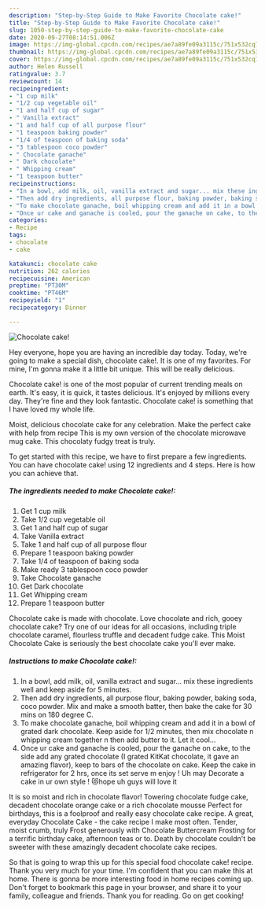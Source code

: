 ```yaml
---
description: "Step-by-Step Guide to Make Favorite Chocolate cake!"
title: "Step-by-Step Guide to Make Favorite Chocolate cake!"
slug: 1050-step-by-step-guide-to-make-favorite-chocolate-cake
date: 2020-09-27T08:14:51.006Z
image: https://img-global.cpcdn.com/recipes/ae7a89fe09a3115c/751x532cq70/chocolate-cake-recipe-main-photo.jpg
thumbnail: https://img-global.cpcdn.com/recipes/ae7a89fe09a3115c/751x532cq70/chocolate-cake-recipe-main-photo.jpg
cover: https://img-global.cpcdn.com/recipes/ae7a89fe09a3115c/751x532cq70/chocolate-cake-recipe-main-photo.jpg
author: Helen Russell
ratingvalue: 3.7
reviewcount: 14
recipeingredient:
- "1 cup milk"
- "1/2 cup vegetable oil"
- "1 and half cup of sugar"
- " Vanilla extract"
- "1 and half cup of all purpose flour"
- "1 teaspoon baking powder"
- "1/4 of teaspoon of baking soda"
- "3 tablespoon coco powder"
- " Chocolate ganache"
- " Dark chocolate"
- " Whipping cream"
- "1 teaspoon butter"
recipeinstructions:
- "In a bowl, add milk, oil, vanilla extract and sugar... mix these ingredients well and keep aside for 5 minutes."
- "Then add dry ingredients, all purpose flour, baking powder, baking soda, coco powder. Mix and make a smooth batter, then bake the cake for 30 mins on 180 degree C."
- "To make chocolate ganache, boil whipping cream and add it in a bowl of grated dark chocolate. Keep aside for 1/2 minutes, then mix chocolate n whipping cream together n then add butter to it. Let it cool..."
- "Once ur cake and ganache is cooled, pour the ganache on cake, to the side add any grated chocolate (I grated KitKat chocolate, it gave an amazing flavor), keep to bars of the chocolate on cake. Keep the cake in refrigerator for 2 hrs, once its set serve m enjoy ! Uh may Decorate a cake in ur own style ! 😻hope uh guys will love it"
categories:
- Recipe
tags:
- chocolate
- cake

katakunci: chocolate cake 
nutrition: 262 calories
recipecuisine: American
preptime: "PT30M"
cooktime: "PT46M"
recipeyield: "1"
recipecategory: Dinner

---
```



![Chocolate cake!](https://img-global.cpcdn.com/recipes/ae7a89fe09a3115c/751x532cq70/chocolate-cake-recipe-main-photo.jpg)

Hey everyone, hope you are having an incredible day today. Today, we're going to make a special dish, chocolate cake!. It is one of my favorites. For mine, I'm gonna make it a little bit unique. This will be really delicious.

Chocolate cake! is one of the most popular of current trending meals on earth. It's easy, it is quick, it tastes delicious. It's enjoyed by millions every day. They're fine and they look fantastic. Chocolate cake! is something that I have loved my whole life.

Moist, delicious chocolate cake for any celebration. Make the perfect cake with help from recipe This is my own version of the chocolate microwave mug cake. This chocolaty fudgy treat is truly.


To get started with this recipe, we have to first prepare a few ingredients. You can have chocolate cake! using 12 ingredients and 4 steps. Here is how you can achieve that.

<!--inarticleads1-->

##### The ingredients needed to make Chocolate cake!:

1. Get 1 cup milk
1. Take 1/2 cup vegetable oil
1. Get 1 and half cup of sugar
1. Take  Vanilla extract
1. Take 1 and half cup of all purpose flour
1. Prepare 1 teaspoon baking powder
1. Take 1/4 of teaspoon of baking soda
1. Make ready 3 tablespoon coco powder
1. Take  Chocolate ganache
1. Get  Dark chocolate
1. Get  Whipping cream
1. Prepare 1 teaspoon butter


Chocolate cake is made with chocolate. Love chocolate and rich, gooey chocolate cake? Try one of our ideas for all occasions, including triple chocolate caramel, flourless truffle and decadent fudge cake. This Moist Chocolate Cake is seriously the best chocolate cake you&#39;ll ever make. 

<!--inarticleads2-->

##### Instructions to make Chocolate cake!:

1. In a bowl, add milk, oil, vanilla extract and sugar... mix these ingredients well and keep aside for 5 minutes.
1. Then add dry ingredients, all purpose flour, baking powder, baking soda, coco powder. Mix and make a smooth batter, then bake the cake for 30 mins on 180 degree C.
1. To make chocolate ganache, boil whipping cream and add it in a bowl of grated dark chocolate. Keep aside for 1/2 minutes, then mix chocolate n whipping cream together n then add butter to it. Let it cool...
1. Once ur cake and ganache is cooled, pour the ganache on cake, to the side add any grated chocolate (I grated KitKat chocolate, it gave an amazing flavor), keep to bars of the chocolate on cake. Keep the cake in refrigerator for 2 hrs, once its set serve m enjoy ! Uh may Decorate a cake in ur own style ! 😻hope uh guys will love it


It is so moist and rich in chocolate flavor! Towering chocolate fudge cake, decadent chocolate orange cake or a rich chocolate mousse Perfect for birthdays, this is a foolproof and really easy chocolate cake recipe. A great, everyday Chocolate Cake - the cake recipe I make most often. Tender, moist crumb, truly Frost generously with Chocolate Buttercream Frosting for a terrific birthday cake, afternoon teas or to. Death by chocolate couldn&#39;t be sweeter with these amazingly decadent chocolate cake recipes. 

So that is going to wrap this up for this special food chocolate cake! recipe. Thank you very much for your time. I'm confident that you can make this at home. There is gonna be more interesting food in home recipes coming up. Don't forget to bookmark this page in your browser, and share it to your family, colleague and friends. Thank you for reading. Go on get cooking!
